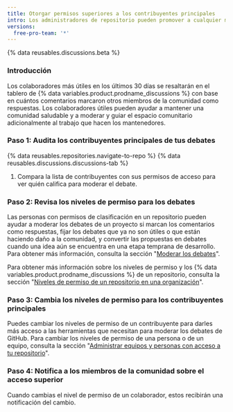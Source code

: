 ```yaml
---
title: Otorgar permisos superiores a los contribuyentes principales
intro: Los administradores de repositorio pueden promover a cualquier miembro de la comunidad para que sea un moderador o un mantenedor.
versions:
  free-pro-team: '*'
---
```


{% data reusables.discussions.beta %}

### Introducción

Los colaboradores más útiles en los últimos 30 días se resaltarán en el tablero de {% data variables.product.prodname_discussions %} con base en cuántos comentarios marcaron otros miembros de la comunidad como respuestas. Los colaboradores útiles pueden ayudar a mantener una comunidad saludable y a moderar y guiar el espacio comunitario adicionalmente al trabajo que hacen los mantenedores.

### Paso 1: Audita los contribuyentes principales de tus debates

{% data reusables.repositories.navigate-to-repo %}
{% data reusables.discussions.discussions-tab %}
1. Compara la lista de contribuyentes con sus permisos de acceso para ver quién califica para moderar el debate.

### Paso 2: Revisa los niveles de permiso para los debates

Las personas con permisos de clasificación en un repositorio pueden ayudar a moderar los debates de un proyecto si marcan los comentarios como respuestas, fijar los debates que ya no son útiles o que están haciendo daño a la comunidad, y convertir las propuestas en debates cuando una idea aún se encuentra en una etapa temprana de desarrollo. Para obtener más información, consulta la sección "[Moderar los debates](/discussions/managing-discussions-for-your-community/moderating-discussions)".

Para obtener más información sobre los niveles de permiso y los {% data variables.product.prodname_discussions %} de un repositorio, consulta la sección "[Niveles de permiso de un repositorio en una organización](/organizations/managing-access-to-your-organizations-repositories/repository-permission-levels-for-an-organization)".

### Paso 3: Cambia los niveles de permiso para los contribuyentes principales

Puedes cambiar los niveles de permiso de un contribuyente para darles más acceso a las herramientas que necesitan para moderar los debates de GitHub. Para cambiar los niveles de permiso de una persona o de un equipo, consulta la sección "[Administrar equipos y personas con acceso a tu repositorio](/github/administering-a-repository/managing-teams-and-people-with-access-to-your-repository)".

### Paso 4: Notifica a los miembros de la comunidad sobre el acceso superior

Cuando cambias el nivel de permiso de un colaborador, estos recibirán una notificación del cambio.
